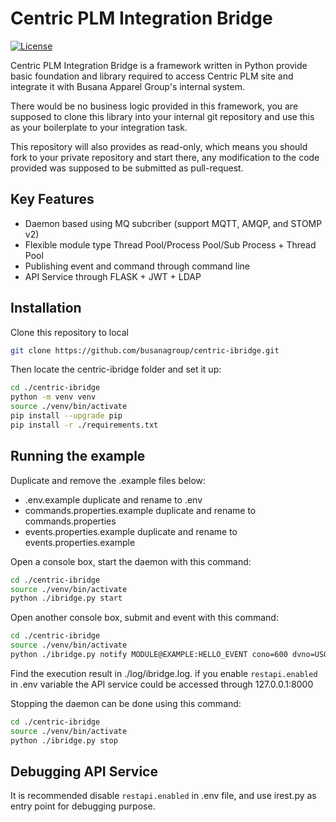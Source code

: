 # Centric PLM Integration Bridge

[![License](https://img.shields.io/badge/License-Apache%202.0-blue.svg)](https://opensource.org/licenses/Apache-2.0)

Centric PLM Integration Bridge is a framework written in Python provide basic foundation and library required to access Centric PLM site and integrate it with Busana Apparel Group's internal system.

There would be no business logic provided in this framework, you are supposed to clone this library into your internal git repository and use this as your boilerplate to your integration task.

This repository will also provides as read-only, which means you should fork to your private repository and start there, any modification to the code provided was supposed to be submitted as pull-request.

## Key Features

- Daemon based using MQ subcriber (support MQTT, AMQP, and STOMP v2)
- Flexible module type Thread Pool/Process Pool/Sub Process + Thread Pool 
- Publishing event and command through command line
- API Service through FLASK + JWT + LDAP

## Installation

Clone this repository to local
```sh
git clone https://github.com/busanagroup/centric-ibridge.git
```

Then locate the centric-ibridge folder and set it up:
```sh
cd ./centric-ibridge
python -m venv venv
source ./venv/bin/activate
pip install --upgrade pip
pip install -r ./requirements.txt
```

## Running the example

Duplicate and remove the .example files below:
- .env.example duplicate and rename to .env
- commands.properties.example duplicate and rename to commands.properties
- events.properties.example duplicate and rename to events.properties.example

Open a console box, start the daemon with this command:

```sh
cd ./centric-ibridge
source ./venv/bin/activate
python ./ibridge.py start
```

Open another console box, submit and event with this command:

```sh
cd ./centric-ibridge
source ./venv/bin/activate
python ./ibridge.py notify MODULE@EXAMPLE:HELLO_EVENT cono=600 dvno=USG
```
Find the execution result in ./log/ibridge.log. if you enable ```restapi.enabled``` in .env variable the API service 
could be accessed through 127.0.0.1:8000

Stopping the daemon can be done using this command:
```sh
cd ./centric-ibridge
source ./venv/bin/activate
python ./ibridge.py stop
```

## Debugging API Service

It is recommended disable ```restapi.enabled``` in .env file, and use irest.py as entry point for debugging purpose.
